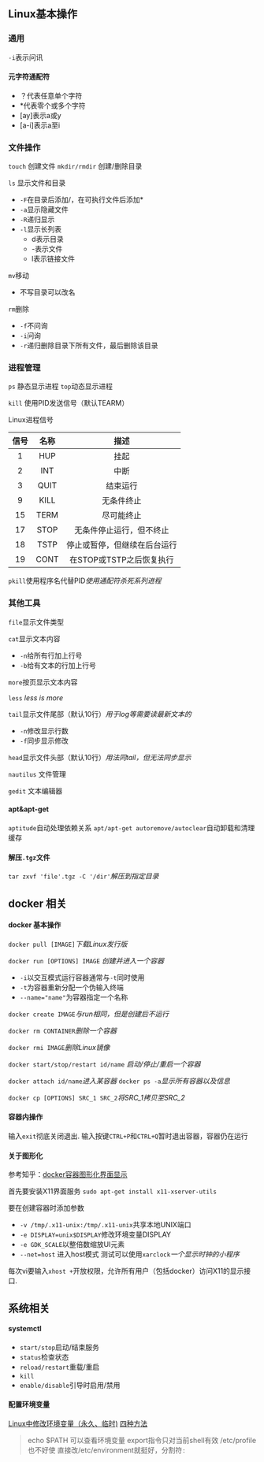 ## Linux基本操作
### 通用

`-i`表示问讯
#### 元字符通配符
- ？代表任意单个字符
- \*代表零个或多个字符
- \[ay]表示a或y
- \[a-i]表示a至i

### 文件操作
`touch` 创建文件
`mkdir/rmdir` 创建/删除目录

`ls` 显示文件和目录
- `-F`在目录后添加/，在可执行文件后添加\*
- `-a`显示隐藏文件
- `-R`递归显示
- `-l`显示长列表
	- d表示目录
	- -表示文件
	- l表示链接文件

`mv`移动
- 不写目录可以改名

`rm`删除
- `-f`不问询
- `-i`问询
- `-r`递归删除目录下所有文件，最后删除该目录

### 进程管理
`ps` 静态显示进程
`top`动态显示进程

`kill` 使用PID发送信号（默认TEARM）

Linux进程信号

| 信号  |  名称  |        描述        |
| :-: | :--: | :--------------: |
|  1  | HUP  |        挂起        |
|  2  | INT  |        中断        |
|  3  | QUIT |       结束运行       |
|  9  | KILL |      无条件终止       |
| 15  | TERM |      尽可能终止       |
| 17  | STOP |   无条件停止运行，但不终止   |
| 18  | TSTP |  停止或暂停，但继续在后台运行  |
| 19  | CONT | 在STOP或TSTP之后恢复执行 |

`pkill`使用程序名代替PID*使用通配符杀死系列进程*

### 其他工具
`file`显示文件类型

`cat`显示文本内容
- `-n`给所有行加上行号
- `-b`给有文本的行加上行号

`more`按页显示文本内容

`less` *less is more*

`tail`显示文件尾部（默认10行）*用于log等需要读最新文本的*
- `-n`修改显示行数
- `-f`同步显示修改

`head`显示文件头部（默认10行）*用法同tail，但无法同步显示*

`nautilus` 文件管理

`gedit` 文本编辑器
#### apt&apt-get
`aptitude`自动处理依赖关系
`apt/apt-get autoremove/autoclear`自动卸载和清理缓存

#### 解压`.tgz`文件
`tar zxvf 'file'.tgz -C '/dir'`*解压到指定目录*
## docker 相关
#### docker 基本操作
`docker pull [IMAGE]`*下载Linux发行版*

`docker run [OPTIONS] IMAGE` *创建并进入一个容器*
- `-i`以交互模式运行容器通常与`-t`同时使用
- `-t`为容器重新分配一个伪输入终端
- `--name="name"`为容器指定一个名称

`docker create IMAGE`*与run相同，但是创建后不运行*

`docker rm CONTAINER`*删除一个容器*

`docker rmi IMAGE`*删除Linux镜像*

`docker start/stop/restart id/name` *启动/停止/重启一个容器*

`docker attach id/name`*进入某容器*
`docker ps -a`*显示所有容器以及信息*

`docker cp [OPTIONS] SRC_1 SRC_2`*将SRC_1拷贝至SRC_2*

#### 容器内操作
输入`exit`彻底关闭退出.
输入按键`CTRL+P`和`CTRL+Q`暂时退出容器，容器仍在运行

#### 关于图形化
参考知乎：<a href=https://zhuanlan.zhihu.com/p/460494660>docker容器图形化界面显示</a>

首先要安装X11界面服务
`sudo apt-get install x11-xserver-utils`

要在创建容器时添加参数
- `-v /tmp/.x11-unix:/tmp/.x11-unix`共享本地UNIX端口
- `-e DISPLAY=unix$DISPLAY`修改环境变量DISPLAY
- `-e GDK_SCALE`以整倍数缩放UI元素
- `--net=host` 进入host模式
测试可以使用`xarclock`*一个显示时钟的小程序*

每次vi要输入`xhost +`开放权限，允许所有用户（包括docker）访问X11的显示接口.

## 系统相关
#### systemctl
- `start/stop`启动/结束服务
- `status`检查状态
- `reload/restart`重载/重启
- `kill`
- `enable/disable`引导时启用/禁用
#### 配置环境变量
<a href="https://blog.csdn.net/u011630575/article/details/49839893">Linux中修改环境变量（永久、临时)</a>
<a href="https://blog.csdn.net/K_K_yl/article/details/119756206">四种方法</a>
>echo $PATH 可以查看环境变量
>export指令只对当前shell有效
>/etc/profile也不好使
>直接改/etc/environment就挺好，分割符`:`

